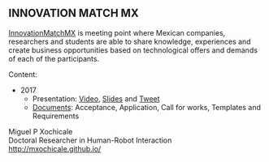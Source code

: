 INNOVATION MATCH MX
---

[InnovationMatchMX](http://innovationmatchmx.com/language/en/)
 is meeting point where Mexican companies,
researchers and students are able to share knowledge, experiences and
create business opportunities based on technological offers and demands of
each of the participants.

Content:
* 2017
  * Presentation: [Video](https://youtu.be/wNWzpdXdm5U), [Slides](https://github.com/mxochicale/InnovationMatchMX/blob/master/2017/presentation/IMMX-MA-0058.pdf) and [Tweet](https://twitter.com/_mxochicale/status/870255529611845632)
  * [Documents](https://github.com/mxochicale/InnovationMatchMX): Acceptance, Application, Call for works, Templates and Requirements



Miguel P Xochicale     
Doctoral Researcher in Human-Robot Interaction  
http://mxochicale.github.io/     
